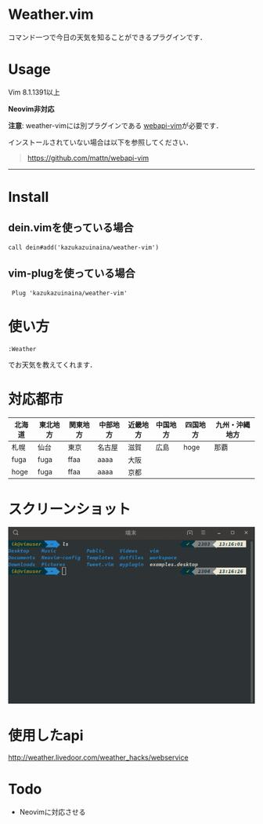 # Weather.vim

コマンド一つで今日の天気を知ることができるプラグインです．

# Usage

Vim 8.1.1391以上

**Neovim非対応**

**注意**: weather-vimには別プラグインである
[webapi-vim](https://github.com/mattn/webapi-vim)が必要です．

インストールされていない場合は以下を参照してください．

> https://github.com/mattn/webapi-vim

---

# Install

## dein.vimを使っている場合

```
call dein#add('kazukazuinaina/weather-vim')
```

## vim-plugを使っている場合

```
 Plug 'kazukazuinaina/weather-vim'
```

# 使い方

```
:Weather
```
でお天気を教えてくれます．

# 対応都市

|北海道|東北地方|関東地方|中部地方|近畿地方|中国地方|四国地方|九州・沖縄地方|
|------|--------|--------|--------|--------|--------|--------|--------------|
|札幌|仙台|東京|名古屋|滋賀|広島|hoge|那覇|
|fuga|fuga|ffaa|aaaa|大阪|
|hoge|fuga|ffaa|aaaa|京都|

# スクリーンショット

![例](./Weather.gif)

# 使用したapi
http://weather.livedoor.com/weather_hacks/webservice

# Todo

- Neovimに対応させる

